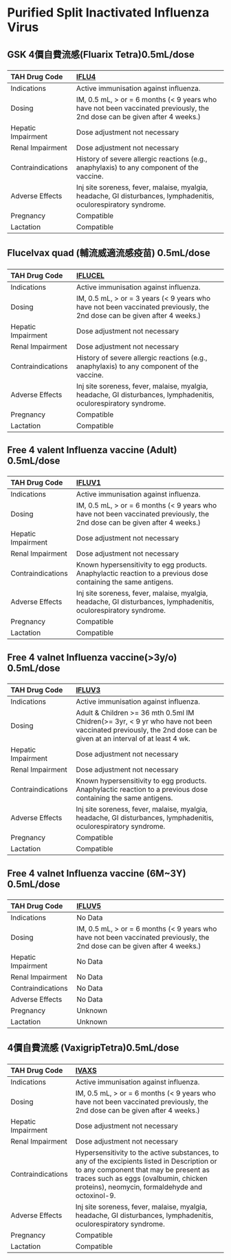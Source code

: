 # Purified Split Inactivated Influenza Virus

## GSK 4價自費流感(Fluarix Tetra)0.5mL/dose

##### 

| TAH Drug Code      | [IFLU4](https://www.tahsda.org.tw/drugs/hissearch.php?drug_code=IFLU4)                                                    |
|:-------------------|:--------------------------------------------------------------------------------------------------------------------------|
| Indications        | Active immunisation against influenza.                                                                                    |
| Dosing             | IM, 0.5 mL, > or = 6 months (< 9 years who have not been vaccinated previously, the 2nd dose can be given after 4 weeks.) |
| Hepatic Impairment | Dose adjustment not necessary                                                                                             |
| Renal Impairment   | Dose adjustment not necessary                                                                                             |
| Contraindications  | History of severe allergic reactions (e.g., anaphylaxis) to any component of the vaccine.                                 |
| Adverse Effects    | Inj site soreness, fever, malaise, myalgia, headache, GI disturbances, lymphadenitis, oculorespiratory syndrome.          |
| Pregnancy          | Compatible                                                                                                                |
| Lactation          | Compatible                                                                                                                |

## Flucelvax quad (輔流威適流感疫苗) 0.5mL/dose

##### 

| TAH Drug Code      | [IFLUCEL](https://www.tahsda.org.tw/drugs/hissearch.php?drug_code=IFLUCEL)                                               |
|:-------------------|:-------------------------------------------------------------------------------------------------------------------------|
| Indications        | Active immunisation against influenza.                                                                                   |
| Dosing             | IM, 0.5 mL, > or = 3 years (< 9 years who have not been vaccinated previously, the 2nd dose can be given after 4 weeks.) |
| Hepatic Impairment | Dose adjustment not necessary                                                                                            |
| Renal Impairment   | Dose adjustment not necessary                                                                                            |
| Contraindications  | History of severe allergic reactions (e.g., anaphylaxis) to any component of the vaccine.                                |
| Adverse Effects    | Inj site soreness, fever, malaise, myalgia, headache, GI disturbances, lymphadenitis, oculorespiratory syndrome.         |
| Pregnancy          | Compatible                                                                                                               |
| Lactation          | Compatible                                                                                                               |

## Free 4 valent Influenza vaccine (Adult) 0.5mL/dose

##### 

| TAH Drug Code      | [IFLUV1](https://www.tahsda.org.tw/drugs/hissearch.php?drug_code=IFLUV1)                                                  |
|:-------------------|:--------------------------------------------------------------------------------------------------------------------------|
| Indications        | Active immunisation against influenza.                                                                                    |
| Dosing             | IM, 0.5 mL, > or = 6 months (< 9 years who have not been vaccinated previously, the 2nd dose can be given after 4 weeks.) |
| Hepatic Impairment | Dose adjustment not necessary                                                                                             |
| Renal Impairment   | Dose adjustment not necessary                                                                                             |
| Contraindications  | Known hypersensitivity to egg products. Anaphylactic reaction to a previous dose containing the same antigens.            |
| Adverse Effects    | Inj site soreness, fever, malaise, myalgia, headache, GI disturbances, lymphadenitis, oculorespiratory syndrome.          |
| Pregnancy          | Compatible                                                                                                                |
| Lactation          | Compatible                                                                                                                |

## Free 4 valnet Influenza vaccine(>3y/o) 0.5mL/dose

##### 

| TAH Drug Code      | [IFLUV3](https://www.tahsda.org.tw/drugs/hissearch.php?drug_code=IFLUV3)                                                                                       |
|:-------------------|:---------------------------------------------------------------------------------------------------------------------------------------------------------------|
| Indications        | Active immunisation against influenza.                                                                                                                         |
| Dosing             | Adult & Children >= 36 mth 0.5ml IM Chidren(>= 3yr, < 9 yr who have not been vaccinated previously, the 2nd dose can be given at an interval of at least 4 wk. |
| Hepatic Impairment | Dose adjustment not necessary                                                                                                                                  |
| Renal Impairment   | Dose adjustment not necessary                                                                                                                                  |
| Contraindications  | Known hypersensitivity to egg products. Anaphylactic reaction to a previous dose containing the same antigens.                                                 |
| Adverse Effects    | Inj site soreness, fever, malaise, myalgia, headache, GI disturbances, lymphadenitis, oculorespiratory syndrome.                                               |
| Pregnancy          | Compatible                                                                                                                                                     |
| Lactation          | Compatible                                                                                                                                                     |

## Free 4 valnet Influenza vaccine (6M~3Y) 0.5mL/dose

##### 

| TAH Drug Code      | [IFLUV5](https://www.tahsda.org.tw/drugs/hissearch.php?drug_code=IFLUV5)                                                  |
|:-------------------|:--------------------------------------------------------------------------------------------------------------------------|
| Indications        | No Data                                                                                                                   |
| Dosing             | IM, 0.5 mL, > or = 6 months (< 9 years who have not been vaccinated previously, the 2nd dose can be given after 4 weeks.) |
| Hepatic Impairment | No Data                                                                                                                   |
| Renal Impairment   | No Data                                                                                                                   |
| Contraindications  | No Data                                                                                                                   |
| Adverse Effects    | No Data                                                                                                                   |
| Pregnancy          | Unknown                                                                                                                   |
| Lactation          | Unknown                                                                                                                   |

## 4價自費流感 (VaxigripTetra)0.5mL/dose

##### 

| TAH Drug Code      | [IVAXS](https://www.tahsda.org.tw/drugs/hissearch.php?drug_code=IVAXS)                                                                                                                                                          |
|:-------------------|:--------------------------------------------------------------------------------------------------------------------------------------------------------------------------------------------------------------------------------|
| Indications        | Active immunisation against influenza.                                                                                                                                                                                          |
| Dosing             | IM, 0.5 mL, > or = 6 months (< 9 years who have not been vaccinated previously, the 2nd dose can be given after 4 weeks.)                                                                                                       |
| Hepatic Impairment | Dose adjustment not necessary                                                                                                                                                                                                   |
| Renal Impairment   | Dose adjustment not necessary                                                                                                                                                                                                   |
| Contraindications  | Hypersensitivity to the active substances, to any of the excipients listed in Description or to any component that may be present as traces such as eggs (ovalbumin, chicken proteins), neomycin, formaldehyde and octoxinol-9. |
| Adverse Effects    | Inj site soreness, fever, malaise, myalgia, headache, GI disturbances, lymphadenitis, oculorespiratory syndrome.                                                                                                                |
| Pregnancy          | Compatible                                                                                                                                                                                                                      |
| Lactation          | Compatible                                                                                                                                                                                                                      |

